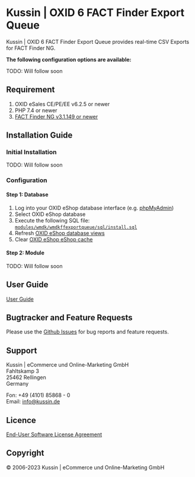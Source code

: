 # Kussin | OXID 6 FACT Finder Export Queue

Kussin | OXID 6 FACT Finder Export Queue provides real-time CSV Exports for FACT Finder NG.

**The following configuration options are available:**

TODO: Will follow soon

## Requirement

1. OXID eSales CE/PE/EE v6.2.5 or newer
2. PHP 7.4 or newer
3. [FACT Finder NG v3.1.149 or newer](https://www.fact-finder.com/)

## Installation Guide

### Initial Installation

TODO: Will follow soon

### Configuration

#### Step 1: Database

1. Log into your OXID eShop database interface (e.g. [phpMyAdmin](https://www.phpmyadmin.net/))
2. Select OXID eShop database
3. Execute the following SQL file: [`modules/wmdk/wmdkffexportqueue/sql/install.sql`](modules/wmdk/wmdkffexportqueue/sql/install.sql)
4. Refresh [OXID eShop database views](https://docs.oxid-esales.com/eshop/en/6.2/installation/update/standard-update.html#schritt-optional-generating-views)
5. Clear [OXID eShop eShop cache](https://docs.oxid-esales.com/eshop/en/6.2/configuration/caching/caching.html)

#### Step 2: Module

TODO: Will follow soon 

## User Guide

[User Guide](USER_GUIDE.md)

## Bugtracker and Feature Requests

Please use the [Github Issues](https://github.com/kussin/OxidFactFinderExportQueue/issues) for bug reports and feature requests.

## Support

Kussin | eCommerce und Online-Marketing GmbH<br>
Fahltskamp 3<br>
25462 Rellingen<br>
Germany

Fon: +49 (4101) 85868 - 0<br>
Email: info@kussin.de

## Licence

[End-User Software License Agreement](LICENSE.md)

## Copyright

&copy; 2006-2023 Kussin | eCommerce und Online-Marketing GmbH